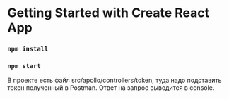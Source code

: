 # Getting Started with Create React App
### `npm install`
### `npm start`
В проекте есть файл src/apollo/controllers/token, туда надо подставить токен полученный в Postman. 
Ответ на запрос выводится в console.
